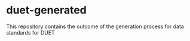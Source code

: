 # duet-generated
This repository contains the outcome of the generation process for data standards for DUET 
